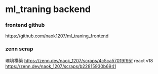 # ml_traning backend

### frontend github

https://github.com/naok1207/ml_traning_frontend

### zenn scrap

環境構築
https://zenn.dev/naok_1207/scraps/4c5ca57019f95f
react v18
https://zenn.dev/naok_1207/scraps/b22815930b6941
